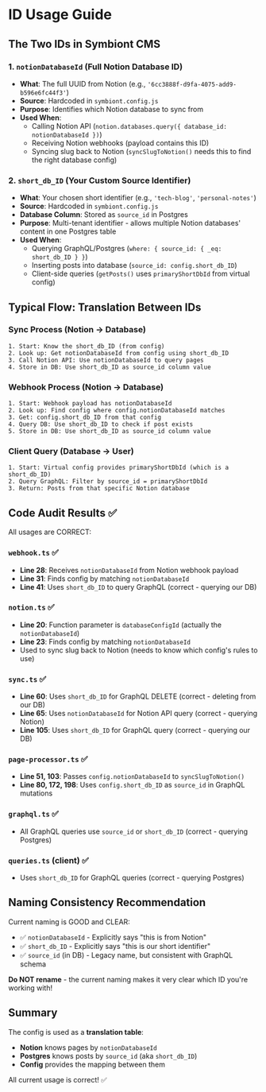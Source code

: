 # ID Usage Guide

## The Two IDs in Symbiont CMS

### 1. `notionDatabaseId` (Full Notion Database ID)
- **What**: The full UUID from Notion (e.g., `'6cc3888f-d9fa-4075-add9-b596e6fc44f3'`)
- **Source**: Hardcoded in `symbiont.config.js`
- **Purpose**: Identifies which Notion database to sync from
- **Used When**:
  - Calling Notion API (`notion.databases.query({ database_id: notionDatabaseId })`)
  - Receiving Notion webhooks (payload contains this ID)
  - Syncing slug back to Notion (`syncSlugToNotion()` needs this to find the right database config)

### 2. `short_db_ID` (Your Custom Source Identifier)
- **What**: Your chosen short identifier (e.g., `'tech-blog'`, `'personal-notes'`)
- **Source**: Hardcoded in `symbiont.config.js`
- **Database Column**: Stored as `source_id` in Postgres
- **Purpose**: Multi-tenant identifier - allows multiple Notion databases' content in one Postgres table
- **Used When**:
  - Querying GraphQL/Postgres (`where: { source_id: { _eq: short_db_ID } }`)
  - Inserting posts into database (`source_id: config.short_db_ID`)
  - Client-side queries (`getPosts()` uses `primaryShortDbId` from virtual config)

## Typical Flow: Translation Between IDs

### Sync Process (Notion → Database)
```
1. Start: Know the short_db_ID (from config)
2. Look up: Get notionDatabaseId from config using short_db_ID
3. Call Notion API: Use notionDatabaseId to query pages
4. Store in DB: Use short_db_ID as source_id column value
```

### Webhook Process (Notion → Database)
```
1. Start: Webhook payload has notionDatabaseId
2. Look up: Find config where config.notionDatabaseId matches
3. Get: config.short_db_ID from that config
4. Query DB: Use short_db_ID to check if post exists
5. Store in DB: Use short_db_ID as source_id column value
```

### Client Query (Database → User)
```
1. Start: Virtual config provides primaryShortDbId (which is a short_db_ID)
2. Query GraphQL: Filter by source_id = primaryShortDbId
3. Return: Posts from that specific Notion database
```

## Code Audit Results ✅

All usages are CORRECT:

### `webhook.ts` ✅
- **Line 28**: Receives `notionDatabaseId` from Notion webhook payload
- **Line 31**: Finds config by matching `notionDatabaseId` 
- **Line 41**: Uses `short_db_ID` to query GraphQL (correct - querying our DB)

### `notion.ts` ✅
- **Line 20**: Function parameter is `databaseConfigId` (actually the `notionDatabaseId`)
- **Line 23**: Finds config by matching `notionDatabaseId`
- Used to sync slug back to Notion (needs to know which config's rules to use)

### `sync.ts` ✅
- **Line 60**: Uses `short_db_ID` for GraphQL DELETE (correct - deleting from our DB)
- **Line 65**: Uses `notionDatabaseId` for Notion API query (correct - querying Notion)
- **Line 105**: Uses `short_db_ID` for GraphQL query (correct - querying our DB)

### `page-processor.ts` ✅
- **Line 51, 103**: Passes `config.notionDatabaseId` to `syncSlugToNotion()` 
- **Line 80, 172, 198**: Uses `config.short_db_ID` as `source_id` in GraphQL mutations

### `graphql.ts` ✅
- All GraphQL queries use `source_id` or `short_db_ID` (correct - querying Postgres)

### `queries.ts` (client) ✅
- Uses `short_db_ID` for GraphQL queries (correct - querying Postgres)

## Naming Consistency Recommendation

Current naming is GOOD and CLEAR:
- ✅ `notionDatabaseId` - Explicitly says "this is from Notion"
- ✅ `short_db_ID` - Explicitly says "this is our short identifier"
- ✅ `source_id` (in DB) - Legacy name, but consistent with GraphQL schema

**Do NOT rename** - the current naming makes it very clear which ID you're working with!

## Summary

The config is used as a **translation table**:
- **Notion** knows pages by `notionDatabaseId`
- **Postgres** knows posts by `source_id` (aka `short_db_ID`)
- **Config** provides the mapping between them

All current usage is correct! ✅
